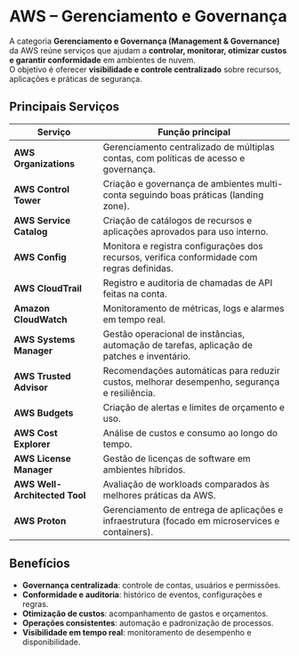 # AWS – Gerenciamento e Governança

A categoria **Gerenciamento e Governança (Management & Governance)** da AWS reúne serviços que ajudam a **controlar, monitorar, otimizar custos e garantir conformidade** em ambientes de nuvem.  
O objetivo é oferecer **visibilidade e controle centralizado** sobre recursos, aplicações e práticas de segurança.

## Principais Serviços

| Serviço | Função principal |
|---------|------------------|
| **AWS Organizations** | Gerenciamento centralizado de múltiplas contas, com políticas de acesso e governança. |
| **AWS Control Tower** | Criação e governança de ambientes multi-conta seguindo boas práticas (landing zone). |
| **AWS Service Catalog** | Criação de catálogos de recursos e aplicações aprovados para uso interno. |
| **AWS Config** | Monitora e registra configurações dos recursos, verifica conformidade com regras definidas. |
| **AWS CloudTrail** | Registro e auditoria de chamadas de API feitas na conta. |
| **Amazon CloudWatch** | Monitoramento de métricas, logs e alarmes em tempo real. |
| **AWS Systems Manager** | Gestão operacional de instâncias, automação de tarefas, aplicação de patches e inventário. |
| **AWS Trusted Advisor** | Recomendações automáticas para reduzir custos, melhorar desempenho, segurança e resiliência. |
| **AWS Budgets** | Criação de alertas e limites de orçamento e uso. |
| **AWS Cost Explorer** | Análise de custos e consumo ao longo do tempo. |
| **AWS License Manager** | Gestão de licenças de software em ambientes híbridos. |
| **AWS Well-Architected Tool** | Avaliação de workloads comparados às melhores práticas da AWS. |
| **AWS Proton** | Gerenciamento de entrega de aplicações e infraestrutura (focado em microservices e containers). |

## Benefícios

- **Governança centralizada**: controle de contas, usuários e permissões.  
- **Conformidade e auditoria**: histórico de eventos, configurações e regras.  
- **Otimização de custos**: acompanhamento de gastos e orçamentos.  
- **Operações consistentes**: automação e padronização de processos.  
- **Visibilidade em tempo real**: monitoramento de desempenho e disponibilidade.
